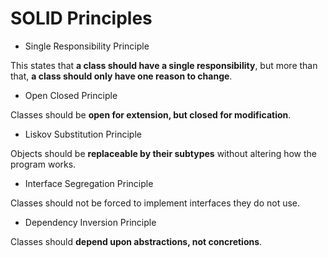 # SOLID Principles

- Single Responsibility Principle

This states that __a class should have a single responsibility__, but more than that, __a class should only have one reason to change__.

- Open Closed Principle

Classes should be __open for extension, but closed for modification__.

- Liskov Substitution Principle

Objects should be __replaceable by their subtypes__ without altering how the program works.

- Interface Segregation Principle

Classes should not be forced to implement interfaces they do not use.

- Dependency Inversion Principle

Classes should __depend upon abstractions, not concretions__.